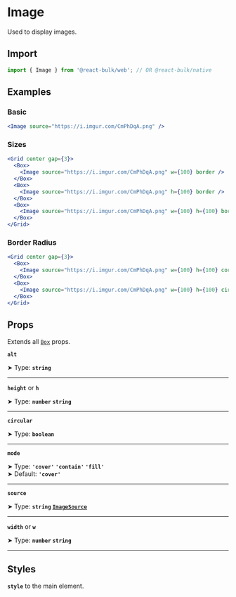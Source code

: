 # Image

Used to display images.

## Import

```jsx
import { Image } from '@react-bulk/web'; // OR @react-bulk/native
```

## Examples

### Basic
```jsx live
<Image source="https://i.imgur.com/CmPhDqA.png" />
```

### Sizes

```jsx live
<Grid center gap={3}>
  <Box>
    <Image source="https://i.imgur.com/CmPhDqA.png" w={100} border />
  </Box>
  <Box>
    <Image source="https://i.imgur.com/CmPhDqA.png" h={100} border />
  </Box>
  <Box>
    <Image source="https://i.imgur.com/CmPhDqA.png" w={100} h={100} border />
  </Box>
</Grid>
```

### Border Radius

```jsx live
<Grid center gap={3}>
  <Box>
    <Image source="https://i.imgur.com/CmPhDqA.png" w={100} h={100} corners={2} border />
  </Box>
  <Box>
    <Image source="https://i.imgur.com/CmPhDqA.png" w={100} h={100} circular border />
  </Box>
</Grid>
```

## Props

Extends all [`Box`](/docs/components/core/box#props) props.

**`alt`**

➤ Type: **`string`** <br/>

---

**`height`** or **`h`**

➤ Type: **`number` `string`** <br/>

---

**`circular`**

➤ Type: **`boolean`** <br/>

---

**`mode`**

➤ Type: **`'cover'` `'contain'` `'fill'`** <br/>
➤ Default: **`'cover'`** <br/>

---

**`source`**

➤ Type: **`string` [`ImageSource`](https://reactnative.dev/docs/image#source)** <br/>

---

**`width`** or **`w`**

➤ Type: **`number` `string`** <br/>

---

## Styles

**`style`** to the main element.
